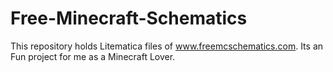 # Free-Minecraft-Schematics
This repository holds Litematica files of www.freemcschematics.com. Its an Fun project for me as a Minecraft Lover.
